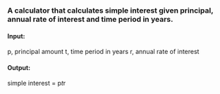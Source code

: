 ### A calculator that calculates simple interest given principal, annual rate of interest and time period in years.
#### Input:
   p, principal amount
   t, time period in years
   r, annual rate of interest
#### Output:
   simple interest = p*t*r
